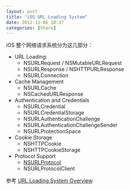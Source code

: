 ```yaml
---
layout: post
title: "iOS URL Loading System"
date: 2012-11-06 10:37
categories: [Share]
---
```


iOS 整个网络请求系统分为这几部分：

* URL Loading:
    * NSURLRequest / NSMutableURLRequest
    * NSURLResponse / NSHTTPURLResponse
    * NSURLConnection
* Cache Management
    * NSURLCache
    * NSCachedURLResponse
* Authentication and Credentials
    * NSURLCredential
    * NSURLCredentialStorage
    * NSURLAuthenticationChallenge
    * NSURLAuthenticationChallengeSender
    * NSURLProtectionSpace
* Cookie Storage
    * NSHTTPCookie
    * NSHTTPCookieStorage
* Protocol Support
    * [NSURLProtocol][2]
    * NSURLProtocolClient

参考 [URL Loading System Overview][1].

[1]:https://developer.apple.com/library/mac/#documentation/Cocoa/Conceptual/URLLoadingSystem/URLLoadingSystem.html
[2]:http://nshipster.com/nsurlprotocol/

